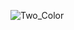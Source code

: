 ![Two_Color](https://user-images.githubusercontent.com/106355475/224199295-b0f4f1f2-082f-4437-b404-f4dcee374b8c.png)
